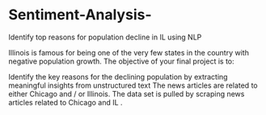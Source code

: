 # Sentiment-Analysis-
Identify top reasons for population decline in IL using NLP 


Illinois is famous for being one of the very few states in the country with negative population growth.  The objective of your final project is to:

Identify the key reasons for the declining population by extracting meaningful insights from unstructured text
The news articles are related to either Chicago and / or Illinois.
The data set is pulled by scraping news articles related to Chicago and IL .
